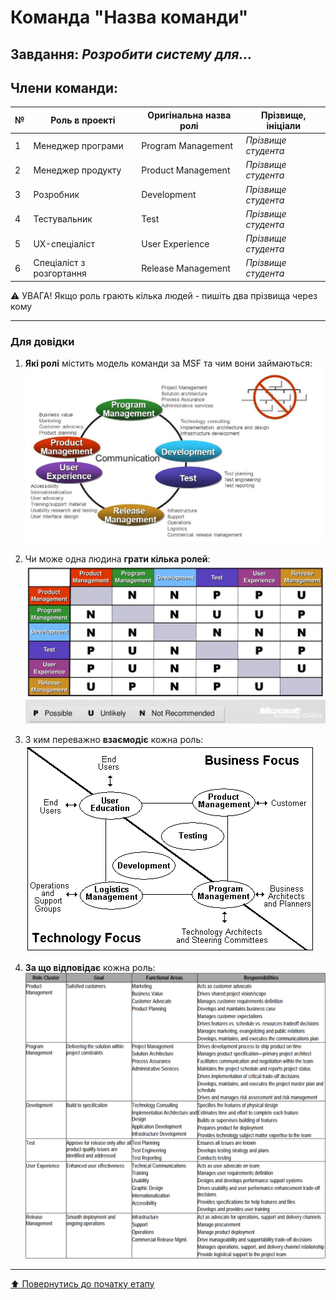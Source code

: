 # Команда "**Назва команди**"

## Завдання: *Розробити систему для...*

## Члени команди:

|№  | Роль в проекті            | Оригінальна назва ролі    | Прізвище, ініціали         |
|---|---------------------------|---------------------------|---------------------------|
| 1 | Менеджер програми         | Program Management        | *Прізвище студента*        |
| 2 | Менеджер продукту         | Product Management        | *Прізвище студента*        |
| 3 | Розробник                 | Development               | *Прізвище студента*        |
| 4 | Тестувальник              | Test                      | *Прізвище студента*        |
| 5 | UX-спеціаліст             | User Experience           | *Прізвище студента*        |
| 6 | Спеціаліст з розгортання  | Release Management        | *Прізвище студента*        |

:warning: УВАГА! Якщо роль грають кілька людей - пишіть два прізвища через кому

---
### Для довідки
1. **Які ролі** містить модель команди за MSF та чим вони займаються:
![MSF Team model](/docs/images/resources/MSF%20team%20model.jpg)

2. Чи може одна людина **грати кілька ролей**:
![MSF Team model](/docs/images/resources/MSF%20roles%20combinations.png)

1. З ким переважно **взаємодіє** кожна роль:<br>
![MSF Team model](/docs/images/resources/MSF%20roles%20focus.gif)

1. **За що відповідає** кожна роль:
![MSF Team model](/docs/images/resources/MSF%20roles%20responsibilities.png)

---
[:arrow_up: Повернутись до початку етапу](docs/1.Envisioning)